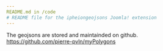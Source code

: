 ```yaml
--- 
README.md in /code 
# README file for the ipheiongeojsons Joomla! extension
--- 
```


The geojsons are stored and maintainded on github. https://github.com/pierre-pvln/myPolygons
